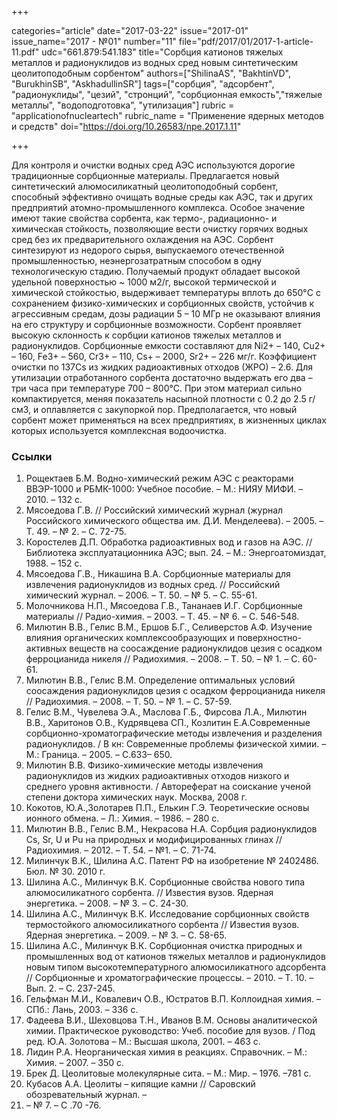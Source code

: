+++

categories="article"
date="2017-03-22"
issue="2017-01"
issue_name="2017 - №01"
number="11"
file="pdf/2017/01/2017-1-article-11.pdf"
udc="661.879:541.183"
title="Сорбция катионов тяжелых металлов и радионуклидов из водных сред новым синтетическим цеолитоподобным сорбентом"
authors=["ShilinaAS", "BakhtinVD", "BurukhinSB", "AskhadullinSR"]
tags=["сорбция", "адсорбент", "радионуклиды", "цезий", "стронций", "сорбционная емкость","тяжелые металлы", "водоподготовка", "утилизация"]
rubric = "applicationofnucleartech"
rubric_name = "Применение ядерных методов и средств"
doi="https://doi.org/10.26583/npe.2017.1.11"

+++

Для контроля и очистки водных сред АЭС используются дорогие традиционные сорбционные материалы. Предлагается новый синтетический алюмосиликатный цеолитоподобный сорбент, способный эффективно очищать водные среды как АЭС, так и других предприятий атомно-промышленного комплекса. Особое значение имеют такие свойства сорбента, как термо-, радиационно- и химическая стойкость, позволяющие вести очистку горячих водных сред без их предварительного охлаждения на АЭС. Сорбент синтезируют из недорого сырья, выпускаемого отечественной промышленностью, неэнергозатратным способом в одну технологическую стадию. Получаемый продукт обладает высокой удельной поверхностью ~ 1000 м2/г, высокой термической и химической стойкостью, выдерживает температуры вплоть до 650°C с сохранением физико-химических и сорбционных свойств, устойчив к агрессивным средам, дозы радиации 5 – 10 МГр не оказывают влияния на его структуру и сорбционные возможности. Сорбент проявляет высокую склонность к сорбции катионов тяжелых металлов и радионуклидов. Сорбционные емкости составляют для Ni2+ – 140, Cu2+ – 160, Fe3+ – 560, Cr3+ – 110, Cs+ – 2000, Sr2+ – 226 мг/г. Коэффициент очистки по 137Сs из жидких радиоактивных отходов (ЖРО) – 2.6. Для утилизации отработанного сорбента достаточно выдержать его два – три часа при температуре 700 – 800°С. При этом материал сильно компактируется, меняя показатель насыпной плотности с 0.2 до 2.5 г/см3, и оплавляется с закупоркой пор. Предполагается, что новый сорбент может применяться на всех предприятиях, в жизненных циклах которых используется комплексная водоочистка.

### Ссылки

1. Рощектаев Б.М. Водно-химический режим АЭС с реакторами ВВЭР-1000 и РБМК-1000: Учебное пособие. – М.: НИЯУ МИФИ. – 2010. – 132 с.
2. Мясоедова Г.В. // Российский химический журнал (журнал Российского химического общества им. Д.И. Менделеева). – 2005. – Т. 49. – № 2. – С. 72-75.
3. Коростелев Д.П. Обработка радиоактивных вод и газов на АЭС. // Библиотека эксплуатационника АЭС; вып. 24. – М.: Энергоатомиздат, 1988. – 152 с.
4. Мясоедова Г.В., Никашина В.А. Сорбционные материалы для извлечения радионуклидов из водных сред. // Российский химический журнал. – 2006. – Т. 50. – № 5. – С. 55-61.
5. Молочникова Н.П., Мясоедова Г.В., Тананаев И.Г. Сорбционные материалы // Радио-химия. – 2003. – Т. 45. – № 6. – С. 546-548.
6. Милютин В.В., Гелис В.М., Ершов Б.Г., Селиверстов А.Ф. Изучение влияния органических комплексообразующих и поверхностно-активных веществ на соосаждение радионуклидов цезия с осадком ферроцианида никеля // Радиохимия. – 2008. – Т. 50. – № 1. – С. 60-61.
7. Милютин В.В., Гелис В.М. Определение оптимальных условий соосаждения радионуклидов цезия с осадком ферроцианида никеля // Радиохимия. – 2008. – Т. 50. – № 1. – С. 57-59.
8. Гелис В.М., Чувелева Э.А., Маслова Г.Б., Фирсова Л.А., Милютин В.В., Харитонов О.В., Кудрявцева СП., Козлитин Е.А.Современные сорбционно-хроматографические методы извлечения и разделения радионуклидов. / В кн: Современные проблемы физической химии. – М.: Граница. – 2005. – С.633– 650.
9. Милютин В.В. Физико-химические методы извлечения радионуклидов из жидких радиоактивных отходов низкого и среднего уровня активности. / Автореферат на соискание ученой степени доктора химических наук. Москва, 2008 г.
10. Кокотов, Ю.А.,Золотарев П.П., Елькин Г.Э. Теоретические основы ионного обмена. – Л.: Химия. – 1986. – 280 с.
11. Милютин В.В., Гелис В.М., Некрасова Н.А. Сорбция радионуклидов Cs, Sr, U и Pu на природных и модифицированных глинах // Радиохимия. – 2012. – Т. 54. – №1. – С. 71-74.
12. Милинчук В.К., Шилина А.С. Патент РФ на изобретение № 2402486. Бюл. № 30. 2010 г.
13. Шилина А.С., Милинчук В.К. Сорбционные свойства нового типа алюмосиликатного сорбента. // Известия вузов. Ядерная энергетика. – 2008. – № 3. – С. 24-30.
14. Шилина А.С., Милинчук В.К. Исследование сорбционных свойств термостойкого алюмосиликатного сорбента // Известия вузов. Ядерная энергетика. – 2009. – № 3. – С. 58-65.
15. Шилина А.С., Милинчук В.К. Сорбционная очистка природных и промышленных вод от катионов тяжелых металлов и радионуклидов новым типом высокотемпературного алюмосиликатного адсорбента // Сорбционные и хроматографические процессы. – 2010. – Т. 10. – Вып. 2. – С. 237-245.
16. Гельфман М.И., Ковалевич О.В., Юстратов В.П. Коллоидная химия. – СПб.: Лань, 2003. – 336 с.
17. Фадеева В.И., Шеховцова Т.Н., Иванов В.М. Основы аналитической химии. Практическое руководство: Учеб. пособие для вузов. / Под ред. Ю.А. Золотова – М.: Высшая школа, 2001. – 463 с.
18. Лидин Р.А. Неорганическая химия в реакциях. Справочник. – М.: Химия. – 2007. – 350 с.
19. Брек Д. Цеолитовые молекулярные сита. – М.: Мир. – 1976. –781 с.
20. Кубасов А.А. Цеолиты – кипящие камни // Саровский обозревательный журнал. –
1996. – № 7. – С .70 -76.